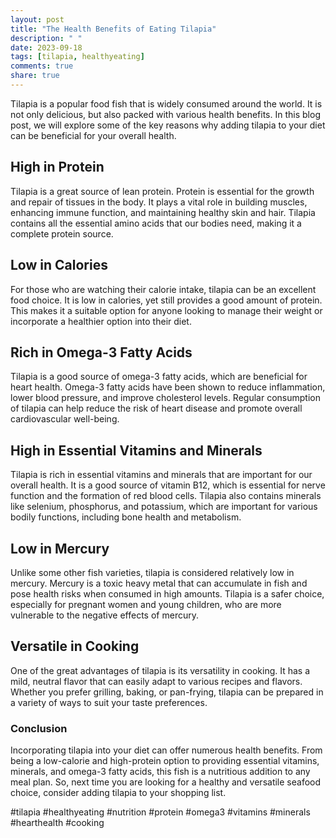 ```yaml
---
layout: post
title: "The Health Benefits of Eating Tilapia"
description: " "
date: 2023-09-18
tags: [tilapia, healthyeating]
comments: true
share: true
---
```


Tilapia is a popular food fish that is widely consumed around the world. It is not only delicious, but also packed with various health benefits. In this blog post, we will explore some of the key reasons why adding tilapia to your diet can be beneficial for your overall health.

## High in Protein

Tilapia is a great source of lean protein. Protein is essential for the growth and repair of tissues in the body. It plays a vital role in building muscles, enhancing immune function, and maintaining healthy skin and hair. Tilapia contains all the essential amino acids that our bodies need, making it a complete protein source.

## Low in Calories

For those who are watching their calorie intake, tilapia can be an excellent food choice. It is low in calories, yet still provides a good amount of protein. This makes it a suitable option for anyone looking to manage their weight or incorporate a healthier option into their diet.

## Rich in Omega-3 Fatty Acids

Tilapia is a good source of omega-3 fatty acids, which are beneficial for heart health. Omega-3 fatty acids have been shown to reduce inflammation, lower blood pressure, and improve cholesterol levels. Regular consumption of tilapia can help reduce the risk of heart disease and promote overall cardiovascular well-being.

## High in Essential Vitamins and Minerals

Tilapia is rich in essential vitamins and minerals that are important for our overall health. It is a good source of vitamin B12, which is essential for nerve function and the formation of red blood cells. Tilapia also contains minerals like selenium, phosphorus, and potassium, which are important for various bodily functions, including bone health and metabolism.

## Low in Mercury

Unlike some other fish varieties, tilapia is considered relatively low in mercury. Mercury is a toxic heavy metal that can accumulate in fish and pose health risks when consumed in high amounts. Tilapia is a safer choice, especially for pregnant women and young children, who are more vulnerable to the negative effects of mercury.

## Versatile in Cooking

One of the great advantages of tilapia is its versatility in cooking. It has a mild, neutral flavor that can easily adapt to various recipes and flavors. Whether you prefer grilling, baking, or pan-frying, tilapia can be prepared in a variety of ways to suit your taste preferences.

### Conclusion

Incorporating tilapia into your diet can offer numerous health benefits. From being a low-calorie and high-protein option to providing essential vitamins, minerals, and omega-3 fatty acids, this fish is a nutritious addition to any meal plan. So, next time you are looking for a healthy and versatile seafood choice, consider adding tilapia to your shopping list.

#tilapia #healthyeating #nutrition #protein #omega3 #vitamins #minerals #hearthealth #cooking